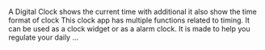 A Digital Clock shows the current time 
with additional it also show the time format of clock 
This clock app has multiple functions related to timing. 
It can be used as a clock widget or as a alarm clock. 
It is made to help you regulate your daily ...
